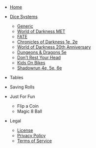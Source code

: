 - [Home](/?id=welcome-to-roll-it "Home | Roll It Docs")

- [Dice Systems](/systems "Dice Systems | Roll It Docs")

    + [Generic](/systems/generic "Generic Dice | Roll It Docs")
    + [World of Darkness MET](/systems/met "MET | Roll It Docs")
    + [FATE](/systems/fate "FATE | Roll It Docs")
    + [Chronicles of Darkness 1e, 2e](/systems/nwod "CoD | Roll It Docs")
    + [World of Darkness 20th Anniversary](/systems/wod20 "WoD | Roll It Docs")
    + [Dungeons & Dragons 5e](/systems/dnd5e "D&D 5e | Roll It Docs")
    + [Don't Rest Your Head](/systems/drh "Don't Rest Your Head | Roll It Docs")
    + [Kids On Bikes](/systems/kob "Kids On Bikes | Roll It Docs")
    + [Shadowrun 4e, 5e, 6e](/systems/shadowrun "Shadowrun | Roll It Docs")

- Tables

- Saving Rolls

- Just For Fun

    + Flip a Coin
    + Magic 8 Ball

- Legal

    + [License](/license "License | Roll It Docs")
    + [Privacy Policy](/privacy "Privacy Policy | Roll It Docs")
    + [Terms of Service](/terms "Terms of Service | Roll It Docs")
